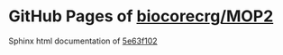 GitHub Pages of [biocorecrg/MOP2](https://github.com/biocorecrg/MOP2.git)
===
Sphinx html documentation of [5e63f102](https://github.com/biocorecrg/MOP2/tree/5e63f102a15ffc860b2b8eb608e251af7485204a)
